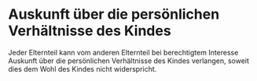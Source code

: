 # Auskunft über die persönlichen Verhältnisse des Kindes

Jeder Elternteil kann vom anderen Elternteil bei berechtigtem Interesse Auskunft über die persönlichen Verhältnisse des Kindes verlangen, soweit dies dem Wohl des Kindes nicht widerspricht. 

